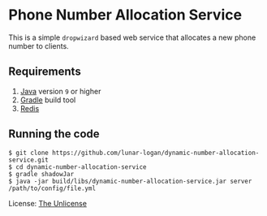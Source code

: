Phone Number Allocation Service
===

This is a simple `dropwizard` based web service that allocates a new phone number to clients.

Requirements
---
1. [Java](http://www.oracle.com/technetwork/java/javase/downloads/index.html) version ``9`` or higher 
2. [Gradle](https://gradle.org/) build tool
3. [Redis](https://redis.io/)

Running the code
---
```$xslt
$ git clone https://github.com/lunar-logan/dynamic-number-allocation-service.git
$ cd dynamic-number-allocation-service
$ gradle shadowJar 
$ java -jar build/libs/dynamic-number-allocation-service.jar server /path/to/config/file.yml

```

License: [The Unlicense](http://unlicense.org/)